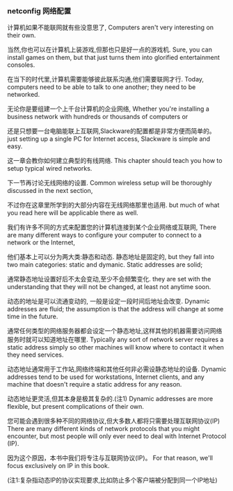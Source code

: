 ### netconfig 网络配置

计算机如果不能联网就有些没意思了,
Computers aren't very interesting on their own. 

当然,你也可以在计算机上装游戏,但那也只是好一点的游戏机.
Sure, you can install games on them, but that just turns them into glorified entertainment consoles. 

在当下的时代里,计算机需要能够彼此联系沟通,他们需要联网才行.
Today, computers need to be able to talk to one another; they need to be networked.

无论你是要组建一个上千台计算机的企业网络,
Whether you're installing a business network with hundreds or thousands of computers or 

还是只想要一台电脑能联上互联网,Slackware的配置都是非常方便而简单的。
just setting up a single PC for Internet access, Slackware is simple and easy. 

这一章会教你如何建立典型的有线网络.
This chapter should teach you how to setup typical wired networks. 

下一节再讨论无线网络的设置.
Common wireless setup will be thoroughly discussed in the next section,

不过你在这章里所学到的大部分内容在无线网络那里也适用.
but much of what you read here will be applicable there as well.

我们有许多不同的方式来配置您的计算机连接到某个企业网络或互联网,
There are many different ways to configure your computer to connect to a network or the Internet, 

他们基本上可以分为两大类:静态和动态. 静态地址是固定的,
but they fall into two main categories: static and dymanic. Static addresses are solid; 

通常静态地址设置好后不太会变动,至少不会频繁变化.
they are set with the understanding that they will not be changed, at least not anytime soon. 

动态的地址是可以流通变动的, 一般是设定一段时间后地址会改变.
Dynamic addresses are fluid; the assumption is that the address will change at some time in the future. 

通常任何类型的网络服务器都会设定一个静态地址,这样其他的机器需要访问网络服务时就可以知道地址在哪里.
Typically any sort of network server requires a static address simply so other machines will know where to contact it when they need services. 

动态地址通常用于工作站,网络终端和其他任何非必需设静态地址的设备.
Dynamic addresses tend to be used for workstations, Internet clients, and any machine that doesn't require a static address for any reason.

动态地址更灵活,但其本身是极其复杂的.(注1)
Dynamic addresses are more flexible, but present complications of their own.

您可能会遇到很多种不同的网络协议,但大多数人都将只需要处理互联网协议(IP)
There are many different kinds of network protocols that you might encounter, but most people will only ever need to deal with Internet Protocol (IP).

因为这个原因，本书中我们将专注与互联网协议(IP)。
For that reason, we'll focus exclusively on IP in this book.
 
(注1:复杂指动态IP的协议实现要求,比如防止多个客户端被分配到同一个IP地址)





 
